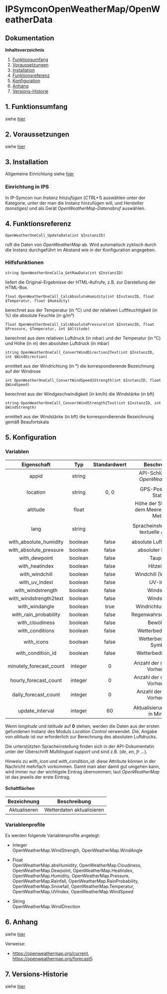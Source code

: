 # IPSymconOpenWeatherMap/OpenWeatherData

## Dokumentation

**Inhaltsverzeichnis**

1. [Funktionsumfang](#1-funktionsumfang)
2. [Voraussetzungen](#2-voraussetzungen)
3. [Installation](#3-installation)
4. [Funktionsreferenz](#4-funktionsreferenz)
5. [Konfiguration](#5-konfiguration)
6. [Anhang](#6-anhang)
7. [Versions-Historie](#7-versions-historie)

## 1. Funktionsumfang

siehe [hier](../README.md#1-funktionsumfang)

## 2. Voraussetzungen

siehe [hier](../README.md#2-voraussetzungen)

## 3. Installation

Allgemeine Einrichtung siehe [hier](../README.md#3-#3-installation)

### Einrichtung in IPS

In IP-Symcon nun _Instanz hinzufügen_ (_CTRL+1_) auswählen unter der Kategorie, unter der man die Instanz hinzufügen will, und Hersteller _(sonstiges)_ und als Gerät _OpenWeatherMap-Datenabruf_ auswählen.

## 4. Funktionsreferenz

`OpenWeatherOneCall_UpdateData(int $InstanzID)`

ruft die Daten von _OpenWeatherMap_ ab. Wird automatisch zyklisch durch die Instanz durchgeführt im Abstand wie in der Konfiguration angegeben.

### Hilfsfunktionen

`string OpenWeatherOneCalla_GetRawData(int $InstanzID)`

liefert die Original-Ergebnisse der HTML-Aufrufe, z.B. zur Darstellung der HTML-Box.


`float OpenWeatherOneCall_CalcAbsoluteHumidity(int $InstanzID, float $Temperatur, float $Humidity)`

berechnet aus der Temperatur (in °C) und der relativen Luftfeuchtigkeit (in %) die absolute Feuchte (in g/m³)


`float OpenWeatherOneCall_CalcAbsolutePressure(int $InstanzID, float $Pressure, $Temperatur, int $Altitude)`

berechnet aus dem relativen Luftdruck (in mbar) und der Temperatur (in °C) und Höhe (in m) den absoluten Luftdruck (in mbar)


`string OpenWeatherOneCall_ConvertWindDirection2Text(int $InstanzID, int $WindDirection)`

ermittelt aus der Windrichtung (in °) die korrespondierende Bezeichnung auf der Windrose


`int OpenWeatherOneCall_ConvertWindSpeed2Strength(int $InstanzID, float $WindSpeed)`

berechnet aus der Windgeschwindigkeit (in km/h) die Windstärke (in bft)


`string OpenWeatherOneCall_ConvertWindStrength2Text(int $InstanzID, int $WindStrength)`

ermittelt aus der Windstärke (in bft) die korrespondierende Bezeichnung gemäß Beaufortskala


## 5. Konfiguration

### Variablen

| Eigenschaft               | Typ     | Standardwert | Beschreibung                               |
| :-----------------------: | :-----: | :----------: | :----------------------------------------: |
| appid                     | string  |              | API-Schlüssel von _OpenWeatherMap_ |
|                           |         |              | |
| location                  | string  | 0, 0         | GPS-Position der Station |
| altitude                  | float   |              | Höhe der Station über dem Meeresspiegel in Metern |
|                           |         |              | |
| lang                      | string  |              | Spracheinstellungen für textuelle Angaben |
|                           |         |              | |
| with_absolute_humidity    | boolean | false        | absolute Luftfeuchtigkeit |
| with_absolute_pressure    | boolean | false        | absoluter Luftdruck |
| with_dewpoint             | boolean | false        | Taupunkt |
| with_heatindex            | boolean | false        | Hitzeindex |
| with_windchill            | boolean | false        | Windchill (Windkühle) |
| with_uv_indexl            | boolean | false        | UV-Index |
| with_windstrength         | boolean | false        | Windstärke |
| with_windstrength2text    | boolean | false        | Windstärke |
| with_windangle            | boolean | true         | Windrichtung in Grad |
| with_rain_probability     | boolean | false        | Regenwahrscheinlichkeit |
| with_cloudiness           | boolean | false        | Bewölkung |
| with_conditions           | boolean | false        | Wetterbedingungen |
| with_icons                | boolean | false        | Wetterbedingung-Symbole |
| with_condition_id         | boolean | false        | Wetterbedingung-Id |
|                           |         |              | |
| minutely_forecast_count   | integer | 0            | Anzahl der minütlichen Vorhersage |
| hourly_forecast_count     | integer | 0            | Anzahl der stündlichen Vorhersage |
| daily_forecast_count      | integer | 0            | Anzahl der täglichen Vorhersage |
|                           |         |              | |
| update_interval           | integer | 60           | Aktualisierungsintervall in Minuten |

Wenn _longitude_ und _latitude_ auf **0** stehen, werden die Daten aus der ersten gefundenen Instanz des Moduls _Location Control_ verwendet.
Die, Angabe von _altitude_ ist nur erforderlich zur Berechnung des absoluten Luftdrucks.

Die unterstützten Spracheinstellung finden sich in der API-Dokumentatin unter der Überschrift _Multilingual support_ und sind z.B. (_de_, _en_, _fr_ ...).

Hinweis zu _with_icon_ und _with_condition_id_: diese Attribute können in der Nachricht mehrfach vorkommen. Damit man aber damit gut umgehen kann, wird immer nur der wichtigste Eintrag übernommen; laut _OpenWeatherMap_ ist das jeweils der erste Eintrag.

#### Schaltflächen

| Bezeichnung                  | Beschreibung              |
| :--------------------------: | :-----------------------: |
| Aktualiseren                 | Wetterdaten aktualisieren |

### Variablenprofile

Es werden folgende Variablenprofile angelegt:
* Integer<br>
OpenWeatherMap.WindStrength, OpenWeatherMap.WindAngle

* Float<br>
OpenWeatherMap.absHumidity, OpenWeatherMap.Cloudiness, OpenWeatherMap.Dewpoint, OpenWeatherMap.Heatindex, OpenWeatherMap.Humidity, OpenWeatherMap.Pressure, OpenWeatherMap.Rainfall, OpenWeatherMap.RainProbability, OpenWeatherMap.Snowfall, OpenWeatherMap.Temperatur, OpenWeatherMap.UVIndex, OpenWeatherMap.WindSpeed

* String<br>
OpenWeatherMap.WindDirection


## 6. Anhang

siehe [hier](../README.md#6-anhang)

Verweise:
- https://openweathermap.org/current, https://openweathermap.org/forecast5

## 7. Versions-Historie

siehe [hier](../README.md#7-versions-historie)
